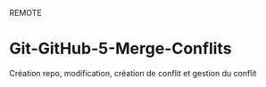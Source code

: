 REMOTE
# Git-GitHub-5-Merge-Conflits
Création repo, modification, création de conflit et gestion du conflit
